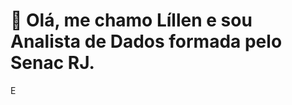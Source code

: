 # 👋 Olá, me chamo Líllen e sou Analista de Dados formada pelo Senac RJ.

E

<!---
lil1994/lil1994 is a ✨ special ✨ repository because its `README.md` (this file) appears on your GitHub profile.
You can click the Preview link to take a look at your changes.
--->
